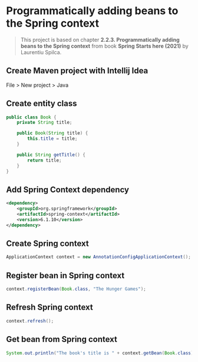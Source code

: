 # Programmatically adding beans to the Spring context

> This project is based on chapter **2.2.3. Programmatically adding beans to the Spring context** from book **Spring Starts here (2021)** by Laurentiu Spilca.

## Create Maven project with Intellij Idea

File > New project > Java

## Create entity class

```java
public class Book {
    private String title;

    public Book(String title) {
        this.title = title;
    }

    public String getTitle() {
        return title;
    }
}
```

## Add Spring Context dependency

```xml
<dependency>
    <groupId>org.springframework</groupId>
    <artifactId>spring-context</artifactId>
    <version>6.1.10</version>
</dependency>
```

## Create Spring context

```java
ApplicationContext context = new AnnotationConfigApplicationContext();
```

## Register bean in Spring context

```java
context.registerBean(Book.class, "The Hunger Games");
```

## Refresh Spring context

```java
context.refresh();
```

## Get bean from Spring context

```java
System.out.println("The book's title is " + context.getBean(Book.class).getTitle());
```
